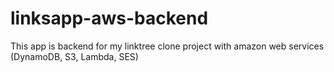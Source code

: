 # linksapp-aws-backend
This app is backend for my linktree clone project with amazon web services (DynamoDB, S3, Lambda, SES)
